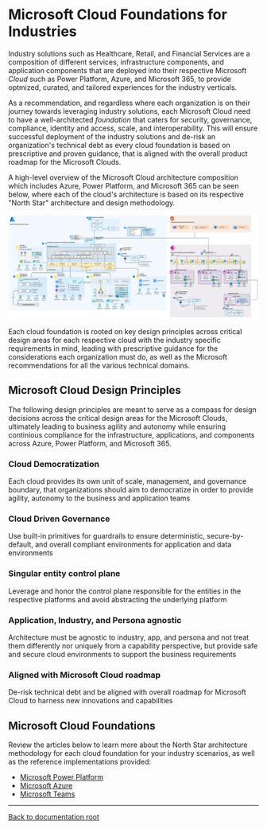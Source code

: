 # Microsoft Cloud Foundations for Industries

Industry solutions such as Healthcare, Retail, and Financial Services are a composition of different services, infrastructure components, and application components that are deployed into their respective Microsoft *Cloud* such as Power Platform, Azure, and Microsoft 365, to provide optmized, curated, and tailored experiences for the industry verticals.

As a recommendation, and regardless where each organization is on their journey towards leveraging industry solutions, each Microsoft Cloud need to have a well-architected *foundation* that caters for security, governance, compliance, identity and access, scale, and interoperability. This will ensure successful deployment of the industry solutions and de-risk an organization's technical debt as every cloud foundation is based on prescriptive and proven guidance, that is aligned with the overall product roadmap for the Microsoft Clouds.

A high-level overview of the Microsoft Cloud architecture composition which includes Azure, Power Platform, and Microsoft 365 can be seen below, where each of the cloud's architecture is based on its respective "North Star" architecture and design methodology.

![North Star Architecture for Microsoft Cloud](./images/nsformc.png)

Each cloud foundation is rooted on key design principles across critical design areas for each respective cloud with the industry specific requirements in mind, leading with prescriptive guidance for the considerations each organization must do, as well as the Microsoft recommendations for all the various technical domains.

## Microsoft Cloud Design Principles

The following design principles are meant to serve as a compass for design decisions across the critical design areas for the Microsoft Clouds, ultimately leading to business agility and autonomy while ensuring continious compliance for the infrastructure, applications, and components across Azure, Power Platform, and Microsoft 365.

### Cloud Democratization

Each cloud provides its own unit of scale, management, and governance boundary, that organizations should aim to democratize in order to provide agility, autonomy to the business and application teams

### Cloud Driven Governance

Use built-in primitives for guardrails to ensure deterministic, secure-by-default, and overall compliant environments for application and data environments

### Singular entity control plane

Leverage and honor the control plane responsible for the entities in the respective platforms and avoid abstracting the underlying platform

### Application, Industry, and Persona agnostic

Architecture must be agnostic to industry, app, and persona and not treat them differently nor uniquely from a capability perspective, but provide safe and secure cloud environments to support the business requirements

### Aligned with Microsoft Cloud roadmap

De-risk technical debt and be aligned with overall roadmap for Microsoft Cloud to harness new innovations and capabilities

## Microsoft Cloud Foundations

Review the articles below to learn more about the North Star architecture methodology for each cloud foundation for your industry scenarios, as well as the reference implementations provided:

* [Microsoft Power Platform](./powerPlatform)
* [Microsoft Azure](./azure)
* [Microsoft Teams](./teams)

---

[Back to documentation root](../README.md)
